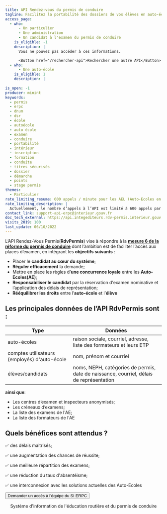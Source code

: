 ```yaml
---
title: API Rendez-vous du permis de conduire
tagline: Facilitez la portabilité des dossiers de vos élèves en auto-école, et simplifiez leur inscription à l'examen du permis de conduire.
access_page:
  - who:
      - Un particulier
      - Une administration
      - Un candidat à l'examen du permis de conduire
    is_eligible: -1
    description: |
      Vous ne pouvez pas accéder à ces informations.

      <Button href="/rechercher-api">Rechercher une autre API</Button>
  - who:
      - Une auto-école
    is_eligible: 1
    description: |     
      
is_open: -1
producer: minint
keywords:
  - permis
  - erpc
  - dnum
  - dsr
  - école
  - autoécole
  - auto école
  - examen
  - conduire
  - portabilité
  - intérieur
  - inscription
  - formation
  - conduite
  - titres sécurisés
  - dossier
  - démarche
  - points
  - stage permis
themes:
  - Particulier
rate_limiting_resume: 600 appels / minute pour les AEL (Auto-Ecoles en Ligne)
rate_limiting_description: |
  Actuellement, le nombre d’appels à l’API est limité à 600 appels par minute pour les AEL et 210 appels par minute par employé d'AE
contact_link: support-api-erpc@interieur.gouv.fr
doc_tech_external: https://api.integediteurs.rdv-permis.interieur.gouv.fr/swagger-ui/index.html
visits_2019: 100
last_update: 06/10/2022
---
```


L’API Rendez-Vous Permis(**RdvPermis**) vise à répondre à la [**mesure 6 de la réforme du permis de conduire**](https://www.gouvernement.fr/10-mesures-pour-un-permis-pour-tous-moins-cher-et-plus-rapide) dont l’ambition est de faciliter l’accès aux places d’examen, en intégrant les **objectifs suivants** :
- Placer le **candidat au cœur du système**;
- **Réguler efficacement** la demande;
- Mettre en place les règles d’**une concurrence loyale** entre les **Auto-Ecoles(AE)**;
- **Responsabiliser le candidat** par la réservation d'examen nominative et l’application des délais de représentation;
- **Rééquilibrer les droits** entre l’**auto-école** et l’**élève**

## Les principales données de l’API RdvPermis sont :

|Type|Données|
|-----|-----|
|auto-écoles|raison sociale, courriel, adresse, liste des formateurs et leurs ETP|
|comptes utilisateurs (employés) d'auto-école|nom, prénom et courriel |
|élèves/candidats|noms, NEPH, catégories de permis, date de naissance, courriel, délais de représentation|

**ainsi que**: 
- Les centres d’examen et inspecteurs anonymisés;
- Les créneaux d’examens;
- La liste des examens de l'AE;
- La liste des formateurs de l'AE

## Quels bénéfices sont attendus ?

✅ des délais maitrisés;

✅ une augmentation des chances de réussite;

✅ une meilleure répartition des examens;

✅ une réduction du taux d'absentéisme;

✅ une interconnexion avec les solutions actuelles des Auto-Ecoles

<Button href="mailto:support-api-erpc@interieur.gouv.fr">Demander un accès à l'équipe du SI ERPC</Button>
<p align="center">Système d'information de l'éducation routière et du permis de conduire</p>


